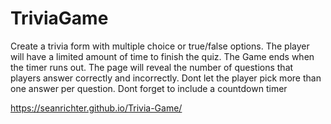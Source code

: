 # TriviaGame

Create a trivia form with multiple choice or true/false options.
The player will have a limited amount of time to finish the quiz.
The Game ends when the timer runs out.  The page will reveal the number of questions that players answer correctly and incorrectly.
Dont let the player pick more than one answer per question.
Dont forget to include a countdown timer

https://seanrichter.github.io/Trivia-Game/
